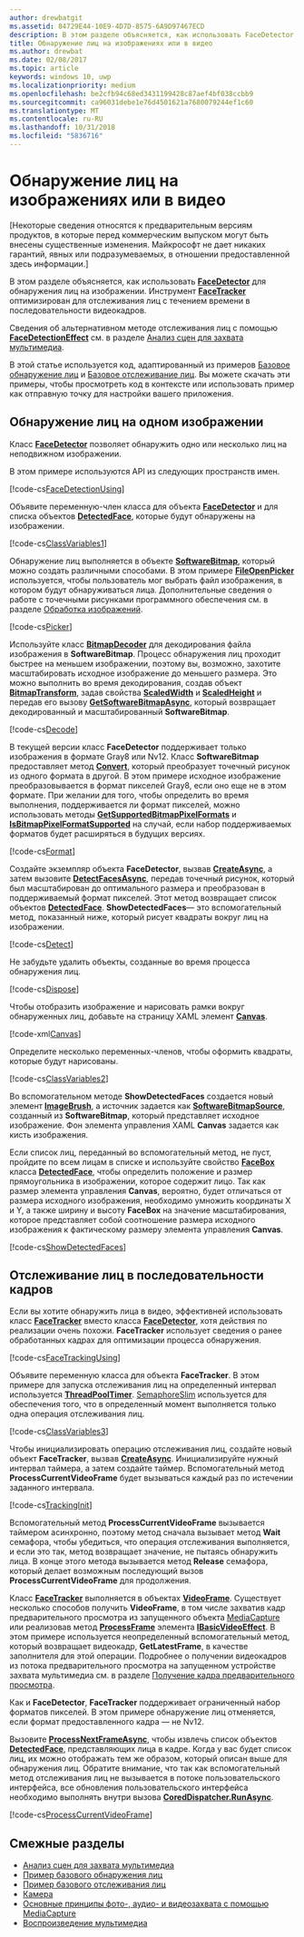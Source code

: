 ```yaml
---
author: drewbatgit
ms.assetid: 84729E44-10E9-4D7D-8575-6A9D97467ECD
description: В этом разделе объясняется, как использовать FaceDetector для обнаружения лиц на изображении. Инструмент FaceTracker оптимизирован для отслеживания лиц с течением времени в последовательности видеокадров.
title: Обнаружение лиц на изображениях или в видео
ms.author: drewbat
ms.date: 02/08/2017
ms.topic: article
keywords: windows 10, uwp
ms.localizationpriority: medium
ms.openlocfilehash: be2cfb94c68ed3431199428c87aef4bf038ccbb9
ms.sourcegitcommit: ca96031debe1e76d4501621a7680079244ef1c60
ms.translationtype: MT
ms.contentlocale: ru-RU
ms.lasthandoff: 10/31/2018
ms.locfileid: "5836716"
---
```

# <a name="detect-faces-in-images-or-videos"></a>Обнаружение лиц на изображениях или в видео



\[Некоторые сведения относятся к предварительным версиям продуктов, в которые перед коммерческим выпуском могут быть внесены существенные изменения. Майкрософт не дает никаких гарантий, явных или подразумеваемых, в отношении предоставленной здесь информации.\]

В этом разделе объясняется, как использовать [**FaceDetector**](https://msdn.microsoft.com/library/windows/apps/dn974129) для обнаружения лиц на изображении. Инструмент [**FaceTracker**](https://msdn.microsoft.com/library/windows/apps/dn974150) оптимизирован для отслеживания лиц с течением времени в последовательности видеокадров.

Сведения об альтернативном методе отслеживания лиц с помощью [**FaceDetectionEffect**](https://msdn.microsoft.com/library/windows/apps/dn948776) см. в разделе [Анализ сцен для захвата мультимедиа](scene-analysis-for-media-capture.md).

В этой статье используется код, адаптированный из примеров [Базовое обнаружение лиц](http://go.microsoft.com/fwlink/p/?LinkId=620512&clcid=0x409) и [Базовое отслеживание лиц](http://go.microsoft.com/fwlink/p/?LinkId=620513&clcid=0x409). Вы можете скачать эти примеры, чтобы просмотреть код в контексте или использовать пример как отправную точку для настройки вашего приложения.

## <a name="detect-faces-in-a-single-image"></a>Обнаружение лиц на одном изображении

Класс [**FaceDetector**](https://msdn.microsoft.com/library/windows/apps/dn974129) позволяет обнаружить одно или несколько лиц на неподвижном изображении.

В этом примере используются API из следующих пространств имен.

[!code-cs[FaceDetectionUsing](./code/FaceDetection_Win10/cs/MainPage.xaml.cs#SnippetFaceDetectionUsing)]

Объявите переменную-член класса для объекта [**FaceDetector**](https://msdn.microsoft.com/library/windows/apps/dn974129) и для списка объектов [**DetectedFace**](https://msdn.microsoft.com/library/windows/apps/dn974123), которые будут обнаружены на изображении.

[!code-cs[ClassVariables1](./code/FaceDetection_Win10/cs/MainPage.xaml.cs#SnippetClassVariables1)]

Обнаружение лиц выполняется в объекте [**SoftwareBitmap**](https://msdn.microsoft.com/library/windows/apps/dn887358), который можно создать различными способами. В этом примере [**FileOpenPicker**](https://msdn.microsoft.com/library/windows/apps/br207847) используется, чтобы пользователь мог выбрать файл изображения, в котором будут обнаруживаться лица. Дополнительные сведения о работе с точечными рисунками программного обеспечения см. в разделе [Обработка изображений](imaging.md).

[!code-cs[Picker](./code/FaceDetection_Win10/cs/MainPage.xaml.cs#SnippetPicker)]

Используйте класс [**BitmapDecoder**](https://msdn.microsoft.com/library/windows/apps/br226176) для декодирования файла изображения в **SoftwareBitmap**. Процесс обнаружения лиц проходит быстрее на меньшем изображении, поэтому вы, возможно, захотите масштабировать исходное изображение до меньшего размера. Это можно выполнить во время декодирования, создав объект [**BitmapTransform**](https://msdn.microsoft.com/library/windows/apps/br226254), задав свойства [**ScaledWidth**](https://msdn.microsoft.com/library/windows/apps/br226261) и [**ScaledHeight**](https://msdn.microsoft.com/library/windows/apps/br226260) и передав его вызову [**GetSoftwareBitmapAsync**](https://msdn.microsoft.com/library/windows/apps/dn887332), который возвращает декодированный и масштабированный **SoftwareBitmap**.

[!code-cs[Decode](./code/FaceDetection_Win10/cs/MainPage.xaml.cs#SnippetDecode)]

В текущей версии класс **FaceDetector** поддерживает только изображения в формате Gray8 или Nv12. Класс **SoftwareBitmap** предоставляет метод [**Convert**](https://msdn.microsoft.com/library/windows/apps/dn887362), который преобразует точечный рисунок из одного формата в другой. В этом примере исходное изображение преобразовывается в формат пикселей Gray8, если оно еще не в этом формате. При желании для того, чтобы определить во время выполнения, поддерживается ли формат пикселей, можно использовать методы [**GetSupportedBitmapPixelFormats**](https://msdn.microsoft.com/library/windows/apps/dn974140) и [**IsBitmapPixelFormatSupported**](https://msdn.microsoft.com/library/windows/apps/dn974142) на случай, если набор поддерживаемых форматов будет расширяться в будущих версиях.

[!code-cs[Format](./code/FaceDetection_Win10/cs/MainPage.xaml.cs#SnippetFormat)]

Создайте экземпляр объекта **FaceDetector**, вызвав [**CreateAsync**](https://msdn.microsoft.com/library/windows/apps/dn974132), а затем вызовите [**DetectFacesAsync**](https://msdn.microsoft.com/library/windows/apps/dn974134), передав точечный рисунок, который был масштабирован до оптимального размера и преобразован в поддерживаемый формат пикселей. Этот метод возвращает список объектов [**DetectedFace**](https://msdn.microsoft.com/library/windows/apps/dn974123). **ShowDetectedFaces**— это вспомогательный метод, показанный ниже, который рисует квадраты вокруг лиц на изображении.

[!code-cs[Detect](./code/FaceDetection_Win10/cs/MainPage.xaml.cs#SnippetDetect)]

Не забудьте удалить объекты, созданные во время процесса обнаружения лиц.

[!code-cs[Dispose](./code/FaceDetection_Win10/cs/MainPage.xaml.cs#SnippetDispose)]

Чтобы отобразить изображение и нарисовать рамки вокруг обнаруженных лиц, добавьте на страницу XAML элемент [**Canvas**](https://msdn.microsoft.com/library/windows/apps/br209267).

[!code-xml[Canvas](./code/FaceDetection_Win10/cs/MainPage.xaml#SnippetCanvas)]

Определите несколько переменных-членов, чтобы оформить квадраты, которые будут нарисованы.

[!code-cs[ClassVariables2](./code/FaceDetection_Win10/cs/MainPage.xaml.cs#SnippetClassVariables2)]

Во вспомогательном методе **ShowDetectedFaces** создается новый элемент [**ImageBrush**](https://msdn.microsoft.com/library/windows/apps/br210101), а источник задается как [**SoftwareBitmapSource**](https://msdn.microsoft.com/library/windows/apps/dn997854), созданный из **SoftwareBitmap**, который представляет исходное изображение. Фон элемента управления XAML **Canvas** задается как кисть изображения.

Если список лиц, переданный во вспомогательный метод, не пуст, пройдите по всем лицам в списке и используйте свойство [**FaceBox**](https://msdn.microsoft.com/library/windows/apps/dn974126) класса [**DetectedFace**](https://msdn.microsoft.com/library/windows/apps/dn974123), чтобы определить положение и размер прямоугольника в изображении, которое содержит лицо. Так как размер элемента управления **Canvas**, вероятно, будет отличаться от размера исходного изображения, необходимо умножить координаты X и Y, а также ширину и высоту **FaceBox** на значение масштабирования, которое представляет собой соотношение размера исходного изображения к фактическому размеру элемента управления **Canvas**.

[!code-cs[ShowDetectedFaces](./code/FaceDetection_Win10/cs/MainPage.xaml.cs#SnippetShowDetectedFaces)]

## <a name="track-faces-in-a-sequence-of-frames"></a>Отслеживание лиц в последовательности кадров

Если вы хотите обнаружить лица в видео, эффективней использовать класс [**FaceTracker**](https://msdn.microsoft.com/library/windows/apps/dn974150) вместо класса [**FaceDetector**](https://msdn.microsoft.com/library/windows/apps/dn974129), хотя действия по реализации очень похожи. **FaceTracker** использует сведения о ранее обработанных кадрах для оптимизации процесса обнаружения.

[!code-cs[FaceTrackingUsing](./code/FaceDetection_Win10/cs/MainPage.xaml.cs#SnippetFaceTrackingUsing)]

Объявите переменную класса для объекта **FaceTracker**. В этом примере для запуска отслеживания лиц на определенный интервал используется [**ThreadPoolTimer**](https://msdn.microsoft.com/library/windows/apps/br230587). [SemaphoreSlim](https://msdn.microsoft.com/library/system.threading.semaphoreslim.aspx) используется для обеспечения того, что в определенный момент выполняется только одна операция отслеживания лиц.

[!code-cs[ClassVariables3](./code/FaceDetection_Win10/cs/MainPage.xaml.cs#SnippetClassVariables3)]

Чтобы инициализировать операцию отслеживания лиц, создайте новый объект **FaceTracker**, вызвав [**CreateAsync**](https://msdn.microsoft.com/library/windows/apps/dn974151). Инициализируйте нужный интервал таймера, а затем создайте таймер. Вспомогательный метод **ProcessCurrentVideoFrame** будет вызываться каждый раз по истечении заданного интервала.

[!code-cs[TrackingInit](./code/FaceDetection_Win10/cs/MainPage.xaml.cs#SnippetTrackingInit)]

Вспомогательный метод **ProcessCurrentVideoFrame** вызывается таймером асинхронно, поэтому метод сначала вызывает метод **Wait** семафора, чтобы убедиться, что операция отслеживания выполняется, и если это так, метод возвращает значение, не пытаясь обнаружить лица. В конце этого метода вызывается метод **Release** семафора, который делает возможным последующий вызов **ProcessCurrentVideoFrame** для продолжения.

Класс [**FaceTracker**](https://msdn.microsoft.com/library/windows/apps/dn974150) выполняется в объектах [**VideoFrame**](https://msdn.microsoft.com/library/windows/apps/dn930917). Существует несколько способов получить **VideoFrame**, в том числе захватив кадр предварительного просмотра из запущенного объекта [MediaCapture](capture-photos-and-video-with-mediacapture.md) или реализовав метод [**ProcessFrame**](https://msdn.microsoft.com/library/windows/apps/dn764784) элемента [**IBasicVideoEffect**](https://msdn.microsoft.com/library/windows/apps/dn764788). В этом примере используется неопределенный вспомогательный метод, который возвращает видеокадр, **GetLatestFrame**, в качестве заполнителя для этой операции. Подробнее о получении видеокадров из потока предварительного просмотра на запущенном устройстве захвата мультимедиа см. в разделе [Получение кадра предварительного просмотра](get-a-preview-frame.md).

Как и **FaceDetector**, **FaceTracker** поддерживает ограниченный набор форматов пикселей. В этом примере обнаружение лиц отменяется, если формат предоставленного кадра — не Nv12.

Вызовите [**ProcessNextFrameAsync**](https://msdn.microsoft.com/library/windows/apps/dn974157), чтобы извлечь список объектов [**DetectedFace**](https://msdn.microsoft.com/library/windows/apps/dn974123), представляющих лица в кадре. Когда у вас будет список лиц, их можно отображать тем же образом, который описан выше для обнаружения лиц. Обратите внимание, что так как вспомогательный метод отслеживания лиц не вызывается в потоке пользовательского интерфейса, все обновления пользовательского интерфейса необходимо выполнять внутри вызова [**CoredDispatcher.RunAsync**](https://msdn.microsoft.com/library/windows/apps/hh750317).

[!code-cs[ProcessCurrentVideoFrame](./code/FaceDetection_Win10/cs/MainPage.xaml.cs#SnippetProcessCurrentVideoFrame)]

## <a name="related-topics"></a>Смежные разделы

* [Анализ сцен для захвата мультимедиа](scene-analysis-for-media-capture.md)
* [Пример базового обнаружения лиц](http://go.microsoft.com/fwlink/p/?LinkId=620512&clcid=0x409)
* [Пример базового отслеживания лиц](http://go.microsoft.com/fwlink/p/?LinkId=620513&clcid=0x409)
* [Камера](camera.md)
* [Основные принципы фото-, аудио- и видеозахвата с помощью MediaCapture](basic-photo-video-and-audio-capture-with-MediaCapture.md)
* [Воспроизведение мультимедиа](media-playback.md)
